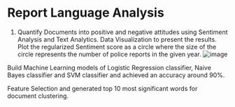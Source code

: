 # Report Language Analysis

1. Quantify Documents into positive and negative attitudes using Sentiment Analysis and Text Analytics.
Data Visualization to present the results. Plot the regularized Sentiment score as a circle where the size of the circle represents the number of police reports in the given year.
![image](https://user-images.githubusercontent.com/54698026/110877871-2a41bd00-82a8-11eb-8a4b-da6b0f6a8fbc.png)

Build Machine Learning models of Logistic Regression classifier, Naive Bayes classifier and
SVM classifier and achieved an accuracy around 90%.

Feature Selection and generated top 10 most significant words for document clustering.

